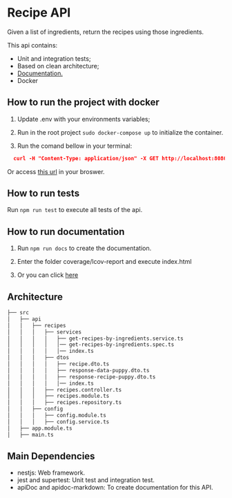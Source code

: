 # Recipe API

Given a list of ingredients, return the recipes using those ingredients.

This api contains:

- Unit and integration tests;
- Based on clean architecture;
- [Documentation.](https://github.com/KelwinHenrique/recipe-api/blob/main/DOCS.md)
- Docker

## How to run the project with docker

1) Update .env with your environments variables;

2) Run in the root project `sudo docker-compose up` to initialize the container.

3) Run the comand bellow in your terminal:
```json
  curl -H "Content-Type: application/json" -X GET http://localhost:8080/recipes?i=tomato,apple
```
Or access [this url](https://github.com/KelwinHenrique/recipe-api/blob/main/DOCS.md) in your broswer.

## How to run tests

Run `npm run test` to execute all tests of the api.

## How to run documentation

1) Run `npm run docs` to create the documentation.

2) Enter the folder coverage/lcov-report and execute index.html

3) Or you can click [here](https://github.com/KelwinHenrique/recipe-api/blob/main/DOCS.md)

## Architecture

```bash
├── src
│   ├── api
│   │   ├── recipes
│   │   │   ├── services
│   │   │   │   ├── get-recipes-by-ingredients.service.ts
│   │   │   │   │── get-recipes-by-ingredients.spec.ts
│   │   │   │   │── index.ts
│   │   │   ├── dtos
│   │   │   │   ├── recipe.dto.ts
│   │   │   │   ├── response-data-puppy.dto.ts
│   │   │   │   ├── response-recipe-puppy.dto.ts
│   │   │   │   │── index.ts
│   │   │   ├── recipes.controller.ts
│   │   │   ├── recipes.module.ts
│   │   │   ├── recipes.repository.ts
│   │   ├── config
│   │   │   ├── config.module.ts
│   │   │   ├── config.service.ts
│   ├── app.module.ts
│   ├── main.ts
```

## Main Dependencies

- nestjs: Web framework.
- jest and supertest: Unit test and integration test.
- apiDoc and apidoc-markdown: To create documentation for this API.